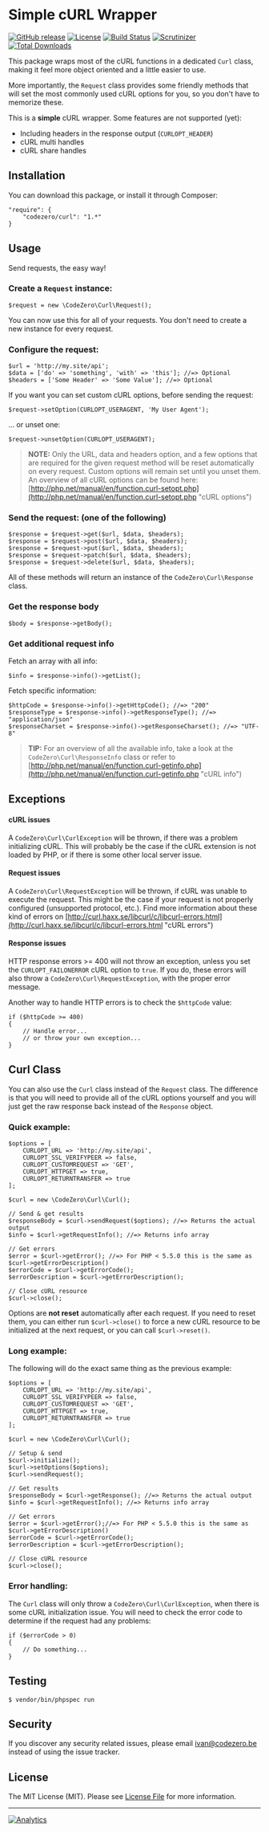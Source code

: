 # Simple cURL Wrapper

[![GitHub release](https://img.shields.io/github/release/codezero-be/curl.svg)]()
[![License](https://img.shields.io/packagist/l/codezero/curl.svg)]()
[![Build Status](https://img.shields.io/travis/codezero-be/curl.svg?branch=master)](https://travis-ci.org/codezero-be/curl)
[![Scrutinizer](https://img.shields.io/scrutinizer/g/codezero-be/curl.svg)](https://scrutinizer-ci.com/g/codezero-be/curl)
[![Total Downloads](https://img.shields.io/packagist/dt/codezero/curl.svg)](https://packagist.org/packages/codezero/curl)

This package wraps most of the cURL functions in a dedicated `Curl` class, making it feel more object oriented and a little easier to use.

More importantly, the `Request` class provides some friendly methods that will set the most commonly used cURL options for you, so you don't have to memorize these.

This is a **simple** cURL wrapper. Some features are not supported (yet):

- Including headers in the response output (`CURLOPT_HEADER`)
- cURL multi handles
- cURL share handles

## Installation

You can download this package, or install it through Composer:

    "require": {
    	"codezero/curl": "1.*"
    }

## Usage

Send requests, the easy way!

### Create a `Request` instance:

    $request = new \CodeZero\Curl\Request();

You can now use this for all of your requests. You don't need to create a new instance for every request.

### Configure the request:
    
    $url = 'http://my.site/api';
    $data = ['do' => 'something', 'with' => 'this']; //=> Optional
    $headers = ['Some Header' => 'Some Value']; //=> Optional
    
If you want you can set custom cURL options, before sending the request:

    $request->setOption(CURLOPT_USERAGENT, 'My User Agent');
    
... or unset one:

    $request->unsetOption(CURLOPT_USERAGENT);

> **NOTE:** Only the URL, data and headers option, and a few options that are required for the given request method will be reset automatically on every request. Custom options will remain set until you unset them. An overview of all cURL options can be found here: [http://php.net/manual/en/function.curl-setopt.php](http://php.net/manual/en/function.curl-setopt.php "cURL options")

### Send the request: (one of the following)
    
    $response = $request->get($url, $data, $headers);
    $response = $request->post($url, $data, $headers);
    $response = $request->put($url, $data, $headers);
    $response = $request->patch($url, $data, $headers);
    $response = $request->delete($url, $data, $headers);

All of these methods will return an instance of the `CodeZero\Curl\Response` class.

### Get the response body 

	$body = $response->getBody();

### Get additional request info

Fetch an array with all info:

	$info = $response->info()->getList();

Fetch specific information:

	$httpCode = $response->info()->getHttpCode(); //=> "200"
	$responseType = $response->info()->getResponseType(); //=> "application/json"
	$responseCharset = $response->info()->getResponseCharset(); //=> "UTF-8" 

> **TIP:** For an overview of all the available info, take a look at the `CodeZero\Curl\ResponseInfo` class or refer to [http://php.net/manual/en/function.curl-getinfo.php](http://php.net/manual/en/function.curl-getinfo.php "cURL info")
 
## Exceptions

#### cURL issues

A `CodeZero\Curl\CurlException` will be thrown, if there was a problem initializing cURL. This will probably be the case if the cURL extension is not loaded by PHP, or if there is some other local server issue.

#### Request issues

A `CodeZero\Curl\RequestException` will be thrown, if cURL was unable to execute the request. This might be the case if your request is not properly configured (unsupported protocol, etc.). Find more information about these kind of errors on [http://curl.haxx.se/libcurl/c/libcurl-errors.html](http://curl.haxx.se/libcurl/c/libcurl-errors.html "cURL errors") 

#### Response issues

HTTP response errors >= 400 will not throw an exception, unless you set the `CURLOPT_FAILONERROR` cURL option to `true`. If you do, these errors will also throw a `CodeZero\Curl\RequestException`, with the proper error message.

Another way to handle HTTP errors is to check the `$httpCode` value:

	if ($httpCode >= 400)
	{
		// Handle error...
		// or throw your own exception...
	}

## Curl Class

You can also use the `Curl` class instead of the `Request` class. The difference is that you will need to provide all of the cURL options yourself and you will just get the raw response back instead of the `Response` object.

### Quick example:

    $options = [
        CURLOPT_URL => 'http://my.site/api',
        CURLOPT_SSL_VERIFYPEER => false,
        CURLOPT_CUSTOMREQUEST => 'GET',
        CURLOPT_HTTPGET => true,
        CURLOPT_RETURNTRANSFER => true
    ];

    $curl = new \CodeZero\Curl\Curl();

	// Send & get results
    $responseBody = $curl->sendRequest($options); //=> Returns the actual output
	$info = $curl->getRequestInfo(); //=> Returns info array

	// Get errors
	$error = $curl->getError(); //=> For PHP < 5.5.0 this is the same as $curl->getErrorDescription()
	$errorCode = $curl->getErrorCode();
	$errorDescription = $curl->getErrorDescription();

	// Close cURL resource
	$curl->close();

Options are **not reset** automatically after each request. If you need to reset them, you can either run `$curl->close()` to force a new cURL resource to be initialized at the next request, or you can call `$curl->reset()`.

### Long example:

The following will do the exact same thing as the previous example:

    $options = [
        CURLOPT_URL => 'http://my.site/api',
        CURLOPT_SSL_VERIFYPEER => false,
        CURLOPT_CUSTOMREQUEST => 'GET',
        CURLOPT_HTTPGET => true,
        CURLOPT_RETURNTRANSFER => true
    ];

    $curl = new \CodeZero\Curl\Curl();

	// Setup & send
	$curl->initialize();
	$curl->setOptions($options);
    $curl->sendRequest();

	// Get results
	$responseBody = $curl->getResponse(); //=> Returns the actual output
	$info = $curl->getRequestInfo(); //=> Returns info array

	// Get errors
	$error = $curl->getError();//=> For PHP < 5.5.0 this is the same as $curl->getErrorDescription()
	$errorCode = $curl->getErrorCode();
	$errorDescription = $curl->getErrorDescription();

	// Close cURL resource
	$curl->close();

### Error handling:

The `Curl` class will only throw a `CodeZero\Curl\CurlException`, when there is some cURL initialization issue. You will need to check the error code to determine if the request had any problems:

	if ($errorCode > 0)
	{
		// Do something...
	}

## Testing

    $ vendor/bin/phpspec run

## Security

If you discover any security related issues, please email <ivan@codezero.be> instead of using the issue tracker.

## License

The MIT License (MIT). Please see [License File](LICENSE.md) for more information.

---
[![Analytics](https://ga-beacon.appspot.com/UA-58876018-1/codezero-be/curl)](https://github.com/igrigorik/ga-beacon)